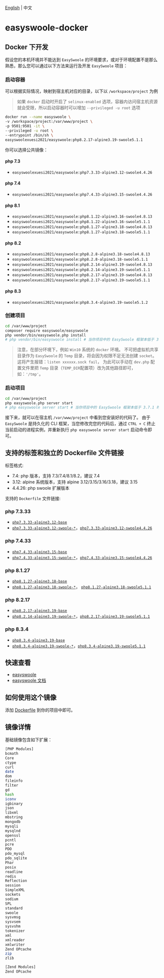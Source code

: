 [English](./README.md) | 中文

# easyswoole-docker

## Docker 下开发

假设您的本机环境并不能达到 `EasySwoole` 的环境要求，或对于环境配置不是那么熟悉，那么您可以通过以下方法来运行及开发 `EasySwoole` 项目：

### 启动容器

可以根据实际情况，映射到宿主机对应的目录，以下以 `/workspace/project` 为例

> 如果 `docker` 启动时开启了 `selinux-enabled` 选项，容器内访问宿主机资源就会受限，所以启动容器时可以增加 `--privileged -u root` 选项

```bash
docker run --name easyswoole \
-v /workspace/project:/var/www/project \
-p 9501:9501 -it \
--privileged -u root \
--entrypoint /bin/sh \
easyswoolexuesi2021/easyswoole:php8.2.17-alpine3.19-swoole5.1.1
```

你可以选择公共镜像： 

#### php 7.3

- `easyswoolexuesi2021/easyswoole:php7.3.33-alpine3.12-swoole4.4.26`

#### php 7.4

- `easyswoolexuesi2021/easyswoole:php7.4.33-alpine3.15-swoole4.4.26`

#### php 8.1

- `easyswoolexuesi2021/easyswoole:php8.1.22-alpine3.16-swoole4.8.13`
- `easyswoolexuesi2021/easyswoole:php8.1.22-alpine3.16-swoole5.1.1`
- `easyswoolexuesi2021/easyswoole:php8.1.27-alpine3.18-swoole4.8.13`
- `easyswoolexuesi2021/easyswoole:php8.1.27-alpine3.18-swoole5.1.1`

#### php 8.2

- `easyswoolexuesi2021/easyswoole:php8.2.8-alpine3.18-swoole4.8.13`
- `easyswoolexuesi2021/easyswoole:php8.2.8-alpine3.18-swoole5.1.1`
- `easyswoolexuesi2021/easyswoole:php8.2.14-alpine3.19-swoole4.8.13`
- `easyswoolexuesi2021/easyswoole:php8.2.14-alpine3.19-swoole5.1.1`
- `easyswoolexuesi2021/easyswoole:php8.2.17-alpine3.19-swoole4.8.13`
- `easyswoolexuesi2021/easyswoole:php8.2.17-alpine3.19-swoole5.1.1`

#### php 8.3

- `easyswoolexuesi2021/easyswoole:php8.3.4-alpine3.19-swoole5.1.2`

### 创建项目

```bash
cd /var/www/project
composer require easyswoole/easyswoole
php vendor/bin/easyswoole.php install
# php vendor/bin/easyswoole install # 当你项目中的 EasySwoole 框架本低于 3.7.1 时
```

> 注意，在部分环境下，例如 `Win10` 系统的 `docker` 环境。
不可把虚拟机共享目录作为 `EasySwoole` 的 `Temp` 目录，将会因为权限不足无法创建 `socket`。这将产生报错：`listen xxxxxx.sock fail`， 为此可以手动在 `dev.php` 配置文件里把 `Temp` 目录（`TEMP_DIR`配置项）改为其他路径即可，如：`'/tmp'`。

### 启动项目

```bash
cd /var/www/project
php easyswoole.php server start
# php easyswoole server start # 当你项目中的 EasySwoole 框架本低于 3.7.1 时
```

接下来，就可以在宿主机 `/var/www/project` 中看到您安装好的代码了。 由于 `EasySwoole` 是持久化的 CLI 框架，当您修改完您的代码后，通过 `CTRL + C` 终止当前启动的进程实例，并重新执行 `php easyswoole server start` 启动命令即可。

## 支持的标签和独立的 Dockerfile 文件链接

标签格式:

-   7.4: php 版本，支持 7.3/7.4/8.1/8.2，建议 7.4
-   3.12: alpine 系统版本，支持 alpine 3.12/3.15/3.16/3.18，建议 3.15
-   4.4.26: php swoole 扩展版本

支持的 `Dockerfile` 文件链接:

### php 7.3.33

-   [`php7.3.33-alpine3.12-base`](https://github.com/XueSiLf/easyswoole-docker/blob/main/dockerfiles/php7/7.3.33/alpine/3.12/base/Dockerfile)
-   [`php7.3.33-alpine3.12-swoole-*`](https://github.com/XueSiLf/easyswoole-docker/tree/main/dockerfiles/php7/7.3.33/alpine/3.12/swoole/Dockerfile)，[`php7.3.33-alpine3.12-swoole4.4.26`](https://github.com/XueSiLf/easyswoole-docker/tree/main/dockerfiles/php7/7.3.33/alpine/3.12/swoole/4.4.26/Dockerfile)

### php 7.4.33

-   [`php7.4.33-alpine3.15-base`](https://github.com/XueSiLf/easyswoole-docker/blob/main/dockerfiles/php7/7.4.33/alpine/3.15/base/Dockerfile)
-   [`php7.4.33-alpine3.15-swoole-*`](https://github.com/XueSiLf/easyswoole-docker/blob/main/dockerfiles/php7/7.4.33/alpine/3.15/swoole/Dockerfile)，[`php7.4.33-alpine3.15-swoole4.4.26`](https://github.com/XueSiLf/easyswoole-docker/blob/main/dockerfiles/php7/7.4.33/alpine/3.15/swoole/4.4.26/Dockerfile)

### php 8.1.27

-   [`php8.1.27-alpine3.18-base`](https://github.com/XueSiLf/easyswoole-docker/blob/main/dockerfiles/php8/8.1.27/alpine/3.18/base/Dockerfile)
-   [`php8.1.27-alpine3.18-swoole-*`](https://github.com/XueSiLf/easyswoole-docker/blob/main/dockerfiles/php8/8.1.27/alpine/3.18/swoole/Dockerfile)， [`php8.1.27-alpine3.18-swoole5.1.1`](https://github.com/XueSiLf/easyswoole-docker/blob/main/dockerfiles/php8/8.1.27/alpine/3.18/swoole/5.1.1/Dockerfile)

### php 8.2.17

-   [`php8.2.17-alpine3.19-base`](https://github.com/XueSiLf/easyswoole-docker/tree/main/dockerfiles/php8/8.2.17/alpine/3.19/base/Dockerfile)
-   [`php8.2.14-alpine3.19-swoole-*`](https://github.com/XueSiLf/easyswoole-docker/blob/main/dockerfiles/php8/8.2.17/alpine/3.19/swoole/Dockerfile)，[`php8.2.17-alpine3.19-swoole5.1.1`](https://github.com/XueSiLf/easyswoole-docker/blob/main/dockerfiles/php8/8.2.14/alpine/3.19/swoole/5.1.1/Dockerfile)

### php 8.3.4

-   [`php8.3.4-alpine3.19-base`](https://github.com/XueSiLf/easyswoole-docker/tree/main/dockerfiles/php8/8.3.4/alpine/3.19/base/Dockerfile)
-   [`php8.3.4-alpine3.19-swoole-*`](https://github.com/XueSiLf/easyswoole-docker/blob/main/dockerfiles/php8/8.3.4/alpine/3.19/swoole/Dockerfile)，[`php8.3.4-alpine3.19-swoole5.1.1`](https://github.com/XueSiLf/easyswoole-docker/blob/main/dockerfiles/php8/8.2.14/alpine/3.19/swoole/5.1.1/Dockerfile)

## 快速查看

-   [easyswoole](https://github.com/easy-swoole)
-   [easyswoole 文档](https://www.easyswoole.com/)

## 如何使用这个镜像

添加 [Dockerfile](https://github.com/XueSiLf/easyswoole-docker/blob/main/Dockerfile) 到你的项目中即可。

## 镜像详情

基础镜像包含如下扩展：

```bash
[PHP Modules]
bcmath
Core
ctype
curl
date
dom
fileinfo
filter
gd
hash
iconv
igbinary
json
libxml
mbstring
mongodb
mysqli
mysqlnd
openssl
pcntl
pcre
PDO
pdo_mysql
pdo_sqlite
Phar
posix
readline
redis
Reflection
session
SimpleXML
sockets
sodium
SPL
standard
swoole
sysvmsg
sysvsem
sysvshm
tokenizer
xml
xmlreader
xmlwriter
Zend OPcache
zip
zlib

[Zend Modules]
Zend OPcache
```
